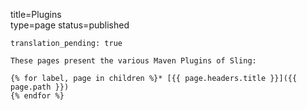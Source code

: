 title=Plugins		
type=page
status=published
~~~~~~
translation_pending: true

These pages present the various Maven Plugins of Sling:

{% for label, page in children %}* [{{ page.headers.title }}]({{ page.path }})
{% endfor %}
